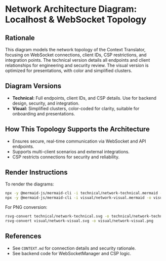 # Network Architecture Diagram: Localhost & WebSocket Topology

## Rationale

This diagram models the network topology of the Context Translator, focusing on WebSocket connections, client IDs, CSP restrictions, and integration points. The technical version details all endpoints and client relationships for engineering and security review. The visual version is optimized for presentations, with color and simplified clusters.

## Diagram Versions

- **Technical:** Full endpoints, client IDs, and CSP details. Use for backend design, security, and integration.
- **Visual:** Simplified clusters, color-coded for clarity, suitable for onboarding and presentations.

## How This Topology Supports the Architecture

- Ensures secure, real-time communication via WebSocket and API endpoints.
- Supports multi-client scenarios and external integrations.
- CSP restricts connections for security and reliability.

## Render Instructions

To render the diagrams:

```sh
npx -y @mermaid-js/mermaid-cli -i technical/network-technical.mermaid -o technical/network-technical.svg
npx -y @mermaid-js/mermaid-cli -i visual/network-visual.mermaid -o visual/network-visual.svg
```

For PNG conversion:

```sh
rsvg-convert technical/network-technical.svg -o technical/network-technical.png
rsvg-convert visual/network-visual.svg -o visual/network-visual.png
```

## References

- See `CONTEXT.md` for connection details and security rationale.
- See backend code for WebSocketManager and CSP logic.
